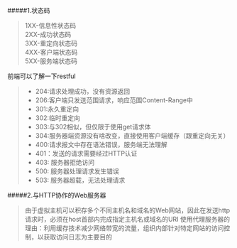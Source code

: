 #####1.状态码
> 1XX-信息性状态码  
2XX-成功状态码  
3XX-重定向状态码  
4XX-客户端状态码  
5XX-服务端状态码  

前端可以了解一下restful

> * 204:请求处理成功，没有资源返回   
> * 206:客户端只发送范围请求，响应范围Content-Range中
> * 301:永久重定向
> * 302:临时重定向
> * 303:与302相似，但仅限于使用get请求体
> * 304:服务器端资源没有啥改变，直接使用客户端缓存（跟重定向无关）
> * 400:请求报文中存在语法错误，服务端无法理解
> * 401：发送的请求需要经过HTTP认证
> * 403: 服务器拒绝访问
> * 500: 服务器处理请求发生错误
> * 503: 服务器超载，无法处理请求

#####2.与HTTP协作的Web服务器
> 由于虚拟主机可以积存多个不同主机名和域名的Web网站，因此在发送http请求时，必须在host首部内完成指定主机名或域名的URI
> 使用代理服务器的理由：利用缓存技术减少网络带宽的流量，组织内部针对特定网站的访问控制，以获取访问日志为主要目的


